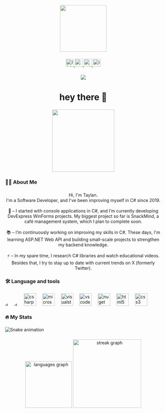 <div align="center">
  <img height="150" src="https://media4.giphy.com/media/v1.Y2lkPTc5MGI3NjExZmNhMmFsZWppYzdneWZ4eHAwY3NhcGF0eXppMHZtZHBrMDlqMnBhdCZlcD12MV9pbnRlcm5hbF9naWZfYnlfaWQmY3Q9Zw/bAQH7WXKqtIBrPs7sR/giphy.gif"  />
</div>

###

<div align="center">
  <a href="https://www.linkedin.com/in/taylan-gen%C3%A7-968984262/" target="_blank">
    <img src="https://img.shields.io/static/v1?message=LinkedIn&logo=linkedin&label=&color=0077B5&logoColor=white&labelColor=&style=for-the-badge" height="25" alt="linkedin logo"  />
  </a>
  <a href="taylanfb0534@gmail.com" target="_blank">
    <img src="https://img.shields.io/static/v1?message=Gmail&logo=gmail&label=&color=D14836&logoColor=white&labelColor=&style=for-the-badge" height="25" alt="gmail logo"  />
  </a>
  <a href="taylangeenc@hotmail.com" target="_blank">
    <img src="https://img.shields.io/static/v1?message=Outlook&logo=microsoft-outlook&label=&color=0078D4&logoColor=white&labelColor=&style=for-the-badge" height="25" alt="microsoft-outlook logo"  />
  </a>
  <a href="https://www.instagram.com/taylangeenc/" target="_blank">
    <img src="https://img.shields.io/static/v1?message=Instagram&logo=instagram&label=&color=E4405F&logoColor=white&labelColor=&style=for-the-badge" height="25" alt="instagram logo"  />
  </a>
</div>

###

<div align="center">
  <img src="https://profile-counter.glitch.me/taylangeenc/count.svg?"  />
</div>

###

<h1 align="center">hey there 👋</h1>

###

<div align="center">
  <img height="200" src="https://media3.giphy.com/media/v1.Y2lkPTc5MGI3NjExYzUwemw2c3FuZm9sYWRxcmtnNnN6OGRmbmxzczNtNHZtdmhxcjFkdyZlcD12MV9pbnRlcm5hbF9naWZfYnlfaWQmY3Q9Zw/qgQUggAC3Pfv687qPC/giphy.gif"  />
</div>

###

<h3 align="left">👩‍💻  About Me</h3>

###

<p align="center">Hi, I'm Taylan.<br>I'm a Software Developer, and I've been improving myself in C# since 2019.<br><br>🔭 – I started with console applications in C#, and I’m currently developing DevExpress WinForms projects. My biggest project so far is SnackMind, a café management system, which I plan to complete soon.<br><br>📚 – I’m continuously working on improving my skills in C#. These days, I'm learning ASP.NET Web API and building small-scale projects to strengthen my backend knowledge.<br><br>⚡ – In my spare time, I research C# libraries and watch educational videos. Besides that, I try to stay up to date with current trends on X (formerly Twitter).</p>

###

<h3 align="left">🛠 Language and tools</h3>

###

<div align="left">
  <img src="https://cdn.jsdelivr.net/gh/devicons/devicon/icons/dot-net/dot-net-plain-wordmark.svg" height="10" alt="dot-net logo"  />
  <img width="12" />
  <img src="https://cdn.jsdelivr.net/gh/devicons/devicon/icons/dotnetcore/dotnetcore-original.svg" height="10" alt="dotnetcore logo"  />
  <img width="12" />
  <img src="https://cdn.jsdelivr.net/gh/devicons/devicon/icons/csharp/csharp-original.svg" height="40" alt="csharp logo"  />
  <img width="12" />
  <img src="https://cdn.jsdelivr.net/gh/devicons/devicon/icons/microsoftsqlserver/microsoftsqlserver-plain.svg" height="40" alt="microsoftsqlserver logo"  />
  <img width="12" />
  <img src="https://cdn.jsdelivr.net/gh/devicons/devicon/icons/visualstudio/visualstudio-plain.svg" height="40" alt="visualstudio logo"  />
  <img width="12" />
  <img src="https://cdn.jsdelivr.net/gh/devicons/devicon/icons/vscode/vscode-original.svg" height="40" alt="vscode logo"  />
  <img width="12" />
  <img src="https://cdn.jsdelivr.net/gh/devicons/devicon/icons/nuget/nuget-original.svg" height="40" alt="nuget logo"  />
  <img width="12" />
  <img src="https://cdn.jsdelivr.net/gh/devicons/devicon/icons/html5/html5-original.svg" height="40" alt="html5 logo"  />
  <img width="12" />
  <img src="https://cdn.jsdelivr.net/gh/devicons/devicon/icons/css3/css3-original.svg" height="40" alt="css3 logo"  />
</div>

###

<h3 align="left">🔥   My Stats</h3>

###

<img src="https://raw.githubusercontent.com/taylangeenc/taylangeenc/output/snake.svg" alt="Snake animation" />

###

<div align="center">
  <img src="https://github-readme-stats.vercel.app/api/top-langs?username=taylangeenc&locale=en&hide_title=false&layout=compact&card_width=320&langs_count=5&theme=dracula&hide_border=false&order=2" height="150" alt="languages graph"  />
  <img src="https://streak-stats.demolab.com?user=taylangeenc&locale=en&mode=daily&theme=dark&hide_border=false&border_radius=5&order=3" height="220" alt="streak graph"  />
</div>

###
